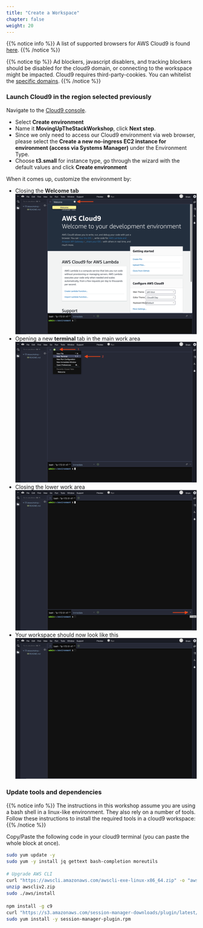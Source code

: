 ```yaml
---
title: "Create a Workspace"
chapter: false
weight: 20
---
```


{{% notice info %}}
A list of supported browsers for AWS Cloud9 is found [here]( https://docs.aws.amazon.com/cloud9/latest/user-guide/browsers.html).
{{% /notice %}}

{{% notice tip %}}
Ad blockers, javascript disablers, and tracking blockers should be disabled for
the cloud9 domain, or connecting to the workspace might be impacted.
Cloud9 requires third-party-cookies. You can whitelist the [specific domains]( https://docs.aws.amazon.com/cloud9/latest/user-guide/troubleshooting.html#troubleshooting-env-loading).
{{% /notice %}}

### Launch Cloud9 in the region selected previously

Navigate to the [Cloud9 console](https://console.aws.amazon.com/cloud9).

- Select **Create environment**
- Name it **MovingUpTheStackWorkshop**, click **Next step**.
- Since we only need to access our Cloud9 environment via web browser, please select the **Create a new no-ingress EC2 instance for environment (access via Systems Manager)** under the Environment Type.
- Choose **t3.small** for instance type, go through the wizard with the default values and click **Create environment**

When it comes up, customize the environment by:

- Closing the **Welcome tab**
![cloud9-1](images/cloud9-1.png)
- Opening a new **terminal** tab in the main work area
![cloud9-2](images/cloud9-2.png)
- Closing the lower work area
![cloud9-3](images/cloud9-3.png)
- Your workspace should now look like this
![cloud9-4](images/cloud9-4.png)

### Update tools and dependencies

{{% notice info %}}
The instructions in this workshop assume you are using a bash shell in a linux-like environment. They also rely on a number of tools. Follow these instructions to install the required tools in a cloud9 workspace:
{{% /notice %}}

Copy/Paste the following code in your cloud9 terminal (you can paste the whole block at once).

```bash
sudo yum update -y
sudo yum -y install jq gettext bash-completion moreutils

# Upgrade AWS CLI
curl "https://awscli.amazonaws.com/awscli-exe-linux-x86_64.zip" -o "awscliv2.zip"
unzip awscliv2.zip
sudo ./aws/install

npm install -g c9
curl "https://s3.amazonaws.com/session-manager-downloads/plugin/latest/linux_64bit/session-manager-plugin.rpm" -o "session-manager-plugin.rpm"
sudo yum install -y session-manager-plugin.rpm
```
